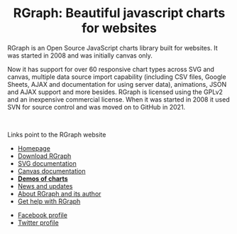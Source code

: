 <h1 align="center">RGraph: Beautiful javascript charts for websites</h1>

RGraph is an Open Source JavaScript charts library built for websites. It was started in 2008 and was initially
canvas only.

Now it has support for over 60 responsive chart types across SVG and canvas, multiple data source import
capability (including CSV files, Google Sheets, AJAX and documentation for using server data), animations,
JSON and AJAX support and more besides. RGraph is licensed using the GPLv2 and an inexpensive commercial license. When it was started  in 2008 it used SVN for source control and was moved on to GitHub in 2021.

<br clear="all" />
    
<p>Links point to the RGraph website</p>
  
<ul>
  <li><a href="https://www.rgraph.net" target="_blank">Homepage</a></li>
  <li><a href="https://www.rgraph.net/download.html#stable" target="_blank">Download RGraph</a></li>
  <li><a href="https://www.rgraph.net/svg/index.html" target="_blank">SVG documentation</a></li>
  <li><a href="https://www.rgraph.net/canvas/index.html" target="_blank">Canvas documentation</a></li>
  <li><a href="https://www.rgraph.net/demos/index.html" target="_blank"><b>Demos of charts</b></a></li>
  <li><a href="https://www.rgraph.net/blog/index.html"  target="_blank">News and updates</a></li>
  <li><a href="https://www.rgraph.net/about.html" target="_blank">About RGraph and its author</a></li>
  <li><a href="https://www.rgraph.net/forum/index.html" target="_blank">Get help with RGraph</a></li>
</ul>

<ul>
  <li><a href="https://www.facebook.com/rgraph" target="_blank">Facebook profile</a></li>
  <li><a href="https://twitter.com/_rgraph" target="_blank">Twitter profile</a></li>
</ul>
